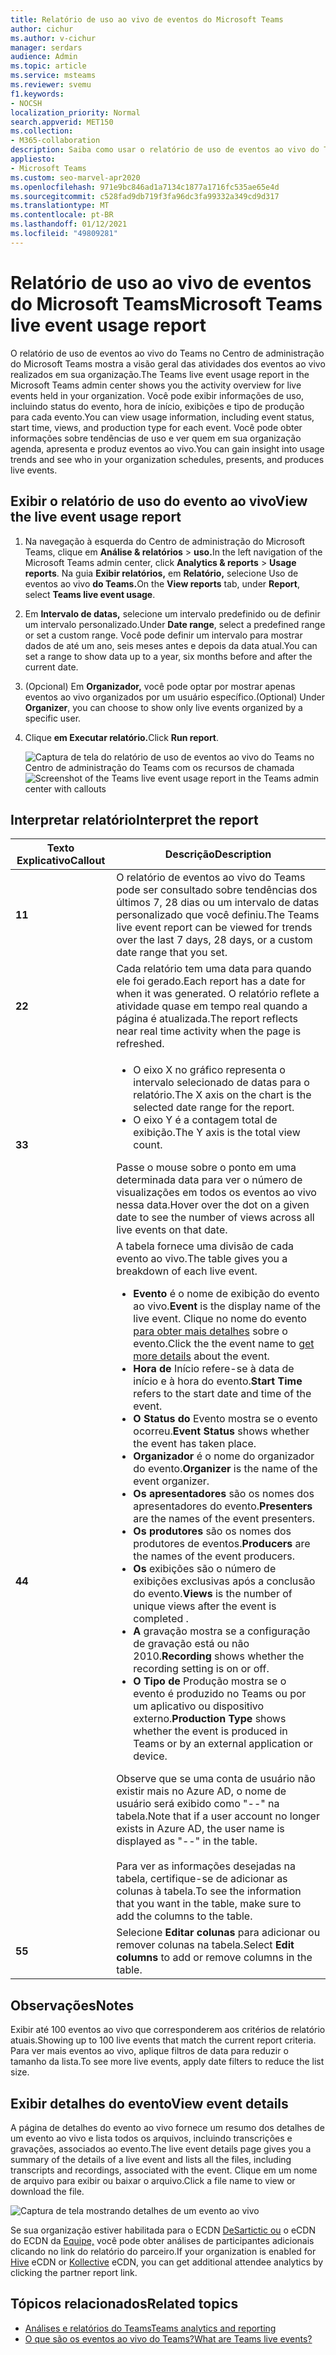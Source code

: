 ```yaml
---
title: Relatório de uso ao vivo de eventos do Microsoft Teams
author: cichur
ms.author: v-cichur
manager: serdars
audience: Admin
ms.topic: article
ms.service: msteams
ms.reviewer: svemu
f1.keywords:
- NOCSH
localization_priority: Normal
search.appverid: MET150
ms.collection:
- M365-collaboration
description: Saiba como usar o relatório de uso de eventos ao vivo do Teams no Centro de administração do Microsoft Teams para obter uma visão geral da atividade de eventos ao vivo do Teams em sua organização.
appliesto:
- Microsoft Teams
ms.custom: seo-marvel-apr2020
ms.openlocfilehash: 971e9bc846ad1a7134c1877a1716fc535ae65e4d
ms.sourcegitcommit: c528fad9db719f3fa96dc3fa99332a349cd9d317
ms.translationtype: MT
ms.contentlocale: pt-BR
ms.lasthandoff: 01/12/2021
ms.locfileid: "49809281"
---
```

# <a name="microsoft-teams-live-event-usage-report"></a><span data-ttu-id="8825f-103">Relatório de uso ao vivo de eventos do Microsoft Teams</span><span class="sxs-lookup"><span data-stu-id="8825f-103">Microsoft Teams live event usage report</span></span>

<span data-ttu-id="8825f-104">O relatório de uso de eventos ao vivo do Teams no Centro de administração do Microsoft Teams mostra a visão geral das atividades dos eventos ao vivo realizados em sua organização.</span><span class="sxs-lookup"><span data-stu-id="8825f-104">The Teams live event usage report in the Microsoft Teams admin center shows you the activity overview for live events held in your organization.</span></span> <span data-ttu-id="8825f-105">Você pode exibir informações de uso, incluindo status do evento, hora de início, exibições e tipo de produção para cada evento.</span><span class="sxs-lookup"><span data-stu-id="8825f-105">You can view usage information, including event status, start time, views, and production type for each event.</span></span> <span data-ttu-id="8825f-106">Você pode obter informações sobre tendências de uso e ver quem em sua organização agenda, apresenta e produz eventos ao vivo.</span><span class="sxs-lookup"><span data-stu-id="8825f-106">You can gain insight into usage trends and see who in your organization schedules, presents, and produces live events.</span></span>

## <a name="view-the-live-event-usage-report"></a><span data-ttu-id="8825f-107">Exibir o relatório de uso do evento ao vivo</span><span class="sxs-lookup"><span data-stu-id="8825f-107">View the live event usage report</span></span>

1. <span data-ttu-id="8825f-108">Na navegação à esquerda do Centro de administração do Microsoft Teams, clique em **Análise & relatórios**  >  **uso.**</span><span class="sxs-lookup"><span data-stu-id="8825f-108">In the left navigation of the Microsoft Teams admin center, click **Analytics & reports** > **Usage reports**.</span></span> <span data-ttu-id="8825f-109">Na guia **Exibir relatórios,** em **Relatório,** selecione Uso de eventos ao vivo **do Teams.**</span><span class="sxs-lookup"><span data-stu-id="8825f-109">On the **View reports** tab, under **Report**, select **Teams live event usage**.</span></span>
2. <span data-ttu-id="8825f-110">Em **Intervalo de datas,** selecione um intervalo predefinido ou de definir um intervalo personalizado.</span><span class="sxs-lookup"><span data-stu-id="8825f-110">Under **Date range**, select a predefined range or set a custom range.</span></span> <span data-ttu-id="8825f-111">Você pode definir um intervalo para mostrar dados de até um ano, seis meses antes e depois da data atual.</span><span class="sxs-lookup"><span data-stu-id="8825f-111">You can set a range to show  data up to a year, six months before and after the current date.</span></span>
3. <span data-ttu-id="8825f-112">(Opcional) Em **Organizador,** você pode optar por mostrar apenas eventos ao vivo organizados por um usuário específico.</span><span class="sxs-lookup"><span data-stu-id="8825f-112">(Optional) Under **Organizer**, you can choose to show only live events organized by a specific user.</span></span>
4. <span data-ttu-id="8825f-113">Clique **em Executar relatório.**</span><span class="sxs-lookup"><span data-stu-id="8825f-113">Click **Run report**.</span></span>  

    <span data-ttu-id="8825f-114">![Captura de tela do relatório de uso de eventos ao vivo do Teams no Centro de administração do Teams com os recursos de chamada](../media/teams-live-event-usage-report-with-callouts.png "Captura de tela do relatório de uso de eventos ao vivo do Teams no Centro de administração do Teams com os recursos de chamada")</span><span class="sxs-lookup"><span data-stu-id="8825f-114">![Screenshot of the Teams live event usage report in the Teams admin center with callouts](../media/teams-live-event-usage-report-with-callouts.png "Screenshot of the Teams live event usage report in the Teams admin center with callouts")</span></span>

## <a name="interpret-the-report"></a><span data-ttu-id="8825f-115">Interpretar relatório</span><span class="sxs-lookup"><span data-stu-id="8825f-115">Interpret the report</span></span>

|<span data-ttu-id="8825f-116">Texto Explicativo</span><span class="sxs-lookup"><span data-stu-id="8825f-116">Callout</span></span> |<span data-ttu-id="8825f-117">Descrição</span><span class="sxs-lookup"><span data-stu-id="8825f-117">Description</span></span>  |
|--------|-------------|
|<span data-ttu-id="8825f-118">**1**</span><span class="sxs-lookup"><span data-stu-id="8825f-118">**1**</span></span>   |<span data-ttu-id="8825f-119">O relatório de eventos ao vivo do Teams pode ser consultado sobre tendências dos últimos 7, 28 dias ou um intervalo de datas personalizado que você definiu.</span><span class="sxs-lookup"><span data-stu-id="8825f-119">The Teams live event report can be viewed for trends over the last 7 days, 28 days, or a custom date range that you set.</span></span> |
|<span data-ttu-id="8825f-120">**2**</span><span class="sxs-lookup"><span data-stu-id="8825f-120">**2**</span></span>   |<span data-ttu-id="8825f-121">Cada relatório tem uma data para quando ele foi gerado.</span><span class="sxs-lookup"><span data-stu-id="8825f-121">Each report has a date for when it was generated.</span></span> <span data-ttu-id="8825f-122">O relatório reflete a atividade quase em tempo real quando a página é atualizada.</span><span class="sxs-lookup"><span data-stu-id="8825f-122">The report reflects near real time activity when the page is refreshed.</span></span> |
|<span data-ttu-id="8825f-123">**3**</span><span class="sxs-lookup"><span data-stu-id="8825f-123">**3**</span></span>   |<ul><li><span data-ttu-id="8825f-124">O eixo X no gráfico representa o intervalo selecionado de datas para o relatório.</span><span class="sxs-lookup"><span data-stu-id="8825f-124">The X axis on the chart is the selected date range for the report.</span></span></li> <li> <span data-ttu-id="8825f-125">O eixo Y é a contagem total de exibição.</span><span class="sxs-lookup"><span data-stu-id="8825f-125">The Y axis is the total view count.</span></span></li> </ul><span data-ttu-id="8825f-126">Passe o mouse sobre o ponto em uma determinada data para ver o número de visualizações em todos os eventos ao vivo nessa data.</span><span class="sxs-lookup"><span data-stu-id="8825f-126">Hover over the dot on a given date to see the number of views across all live events on that date.</span></span>|
|<span data-ttu-id="8825f-127">**4**</span><span class="sxs-lookup"><span data-stu-id="8825f-127">**4**</span></span>   |<span data-ttu-id="8825f-128">A tabela fornece uma divisão de cada evento ao vivo.</span><span class="sxs-lookup"><span data-stu-id="8825f-128">The table gives you a breakdown of each live event.</span></span> <ul><li><span data-ttu-id="8825f-129">**Evento** é o nome de exibição do evento ao vivo.</span><span class="sxs-lookup"><span data-stu-id="8825f-129">**Event** is the display name of the live event.</span></span> <span data-ttu-id="8825f-130">Clique no nome do evento [para obter mais detalhes](#view-event-details) sobre o evento.</span><span class="sxs-lookup"><span data-stu-id="8825f-130">Click the the event name to [get more details](#view-event-details) about the event.</span></span> </li> <li><span data-ttu-id="8825f-131">**Hora de** Início refere-se à data de início e à hora do evento.</span><span class="sxs-lookup"><span data-stu-id="8825f-131">**Start Time** refers to the start date and time of the event.</span></span></li> <li><span data-ttu-id="8825f-132">**O Status do** Evento mostra se o evento ocorreu.</span><span class="sxs-lookup"><span data-stu-id="8825f-132">**Event Status** shows whether the event has taken place.</span></span>  </li><li><span data-ttu-id="8825f-133">**Organizador** é o nome do organizador do evento.</span><span class="sxs-lookup"><span data-stu-id="8825f-133">**Organizer** is the name of the event organizer.</span></span></li> <li><span data-ttu-id="8825f-134">**Os apresentadores** são os nomes dos apresentadores do evento.</span><span class="sxs-lookup"><span data-stu-id="8825f-134">**Presenters** are the names of the  event presenters.</span></span></li><li><span data-ttu-id="8825f-135">**Os produtores** são os nomes dos produtores de eventos.</span><span class="sxs-lookup"><span data-stu-id="8825f-135">**Producers** are the names of the event producers.</span></span></li><li><span data-ttu-id="8825f-136">**Os** exibições são o número de exibições exclusivas após a conclusão do evento.</span><span class="sxs-lookup"><span data-stu-id="8825f-136">**Views** is the number of unique views after the event is completed .</span></span></li><li><span data-ttu-id="8825f-137">**A** gravação mostra se a configuração de gravação está ou não 2010.</span><span class="sxs-lookup"><span data-stu-id="8825f-137">**Recording** shows whether the recording setting is on or off.</span></span></li><li><span data-ttu-id="8825f-138">**O Tipo de** Produção mostra se o evento é produzido no Teams ou por um aplicativo ou dispositivo externo.</span><span class="sxs-lookup"><span data-stu-id="8825f-138">**Production Type** shows whether the event is produced in Teams or by an external application or device.</span></span></li></li> </ul><span data-ttu-id="8825f-139">Observe que se uma conta de usuário não existir mais no Azure AD, o nome de usuário será exibido como "--" na tabela.</span><span class="sxs-lookup"><span data-stu-id="8825f-139">Note that if a user account no longer exists in Azure AD, the user name is displayed as "--" in the table.</span></span> <br><br><span data-ttu-id="8825f-140">Para ver as informações desejadas na tabela, certifique-se de adicionar as colunas à tabela.</span><span class="sxs-lookup"><span data-stu-id="8825f-140">To see the information that you want in the table, make sure to add the columns to the table.</span></span> |
|<span data-ttu-id="8825f-141">**5**</span><span class="sxs-lookup"><span data-stu-id="8825f-141">**5**</span></span>   |<span data-ttu-id="8825f-142">Selecione **Editar colunas** para adicionar ou remover colunas na tabela.</span><span class="sxs-lookup"><span data-stu-id="8825f-142">Select **Edit columns** to add or remove columns in the table.</span></span>|

## <a name="notes"></a><span data-ttu-id="8825f-143">Observações</span><span class="sxs-lookup"><span data-stu-id="8825f-143">Notes</span></span>
<span data-ttu-id="8825f-144">Exibir até 100 eventos ao vivo que corresponderem aos critérios de relatório atuais.</span><span class="sxs-lookup"><span data-stu-id="8825f-144">Showing up to 100 live events that match the current report criteria.</span></span> <span data-ttu-id="8825f-145">Para ver mais eventos ao vivo, aplique filtros de data para reduzir o tamanho da lista.</span><span class="sxs-lookup"><span data-stu-id="8825f-145">To see more live events, apply date filters to reduce the list size.</span></span>

## <a name="view-event-details"></a><span data-ttu-id="8825f-146">Exibir detalhes do evento</span><span class="sxs-lookup"><span data-stu-id="8825f-146">View event details</span></span>

<span data-ttu-id="8825f-147">A página de detalhes do evento ao vivo fornece um resumo dos detalhes de um evento ao vivo e lista todos os arquivos, incluindo transcrições e gravações, associados ao evento.</span><span class="sxs-lookup"><span data-stu-id="8825f-147">The live event details page gives you a summary of the details of a live event and lists all the files, including transcripts and recordings, associated with the event.</span></span> <span data-ttu-id="8825f-148">Clique em um nome de arquivo para exibir ou baixar o arquivo.</span><span class="sxs-lookup"><span data-stu-id="8825f-148">Click a file name to view or download the file.</span></span>

![Captura de tela mostrando detalhes de um evento ao vivo](../media/teams-live-event-usage-report-event-detail.png)

<span data-ttu-id="8825f-150">Se sua organização estiver habilitada para o ECDN [DeSartictic ou](https://www.hivestreaming.com/partners/integration-partners/microsoft/) o eCDN do ECDN da [Equipe,](https://kollective.com) você pode obter análises de participantes adicionais clicando no link do relatório do parceiro.</span><span class="sxs-lookup"><span data-stu-id="8825f-150">If your organization is enabled for [Hive](https://www.hivestreaming.com/partners/integration-partners/microsoft/) eCDN or [Kollective](https://kollective.com) eCDN, you can get additional attendee analytics by clicking the partner report link.</span></span>

## <a name="related-topics"></a><span data-ttu-id="8825f-151">Tópicos relacionados</span><span class="sxs-lookup"><span data-stu-id="8825f-151">Related topics</span></span>

- [<span data-ttu-id="8825f-152">Análises e relatórios do Teams</span><span class="sxs-lookup"><span data-stu-id="8825f-152">Teams analytics and reporting</span></span>](teams-reporting-reference.md)
- [<span data-ttu-id="8825f-153">O que são os eventos ao vivo do Teams?</span><span class="sxs-lookup"><span data-stu-id="8825f-153">What are Teams live events?</span></span>](../teams-live-events/what-are-teams-live-events.md)
